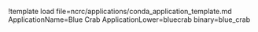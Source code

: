 !template load file=ncrc/applications/conda_application_template.md ApplicationName=Blue Crab ApplicationLower=bluecrab binary=blue_crab
